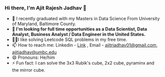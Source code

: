 ### Hi there, I'm Ajit Rajesh Jadhav 👋 


- 🔭 I recently graduated with my Masters in Data Science From University of Maryland, Baltimore County.
- **💼 I'm looking for full time opportunities as a Data Scientist, Data Analyst, Business Analyst / Data Engineer in the United States.**
- 🧑‍💻I like solving Leetcode SQL problems in my free time.
- 📫 How to reach me: Linkedin - [Link](https://www.linkedin.com/in/ajit-r-jadhav/)
, Email - ajitrjadhav01@gmail.com, ajitjadhav@umbc.edu
- 😄 Pronouns: He/him
- ⚡ Fun fact: I can solve the 3x3 Rubik's cube, 2x2 cube, pyraminx and the mirror cube.


<!--- 🌱 I’m currently learning -->
<!-- - 👯 I’m looking to collaborate on ... -->
<!--- 🤔 I’m looking for help with ...-->
<!--- 💬 Ask me about ...-->
